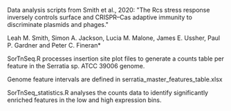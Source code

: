 
Data analysis scripts from Smith et al., 2020: "The Rcs stress response inversely controls surface and CRISPR–Cas adaptive immunity to discriminate plasmids and phages."

Leah M. Smith, Simon A. Jackson, Lucia M. Malone, James E. Ussher, Paul P. Gardner and Peter C. Fineran*

SorTnSeq.R processes insertion site plot files to generate a counts table per feature in the Serratia sp. ATCC 39006 genome.

Genome feature intervals are defined in serratia_master_features_table.xlsx

SorTnSeq_statistics.R analyses the counts data to identify significantly enriched features in the low and high expression bins.
